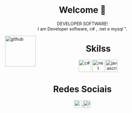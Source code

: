 <div align="center">

  <h1 align="center"> Welcome 👋 </h1>
    <p> DEVELOPER SOFTWARE!  
    </br> I am Developer software, c# , .net e mysql ".
    </br>
    </p>

</div>
<div style="display: inline_block">
<img align="left" height="100" alt="github" 
src="https://github.com/gregoriodelucca/pokedex-Dio/assets/43537647/70a327b0-62b9-476b-b55a-83783ceb8b9e">
</div>

<div  align="center"> 
    <h1 align="center">Skilss</h1>
    <img align="center" height="40" width="40" alt="c#" src="https://cdn.jsdelivr.net/gh/devicons/devicon/icons/csharp/csharp-original.svg">
    <img align="center" height="40" width="40" alt="net" src="https://cdn.jsdelivr.net/gh/devicons/devicon/icons/dotnetcore/dotnetcore-original.svg" >
    <img align="center" height="40" width="40" alt="javascript" src="https://github.com/gregoriodelucca/Dio-cursodejogos/assets/43537647/82e68666-cd68-48db-8eaf-6ec9cc9e85e9">

   </div>
    
<div align="center">
    <h1 align="center">Redes Sociais</h1>
      <a align="center" href = "mailto: gregoriodelucca@gmail.com">
        <img  align="center" height="25"  alt="gmail" src="https://upload.wikimedia.org/wikipedia/commons/thumb/8/8c/Gmail_Icon_%282013-2020%29.svg/1024px-Gmail_Icon_%282013-2020%29.svg.png">
      </a>
      <a align="center" href = "https://www.linkedin.com/in/gregoriodelucca/">
        <img  align="center" height="25"  alt="linkedin" src="https://upload.wikimedia.org/wikipedia/commons/thumb/8/81/LinkedIn_icon.svg/2048px-LinkedIn_icon.svg.png">
      </a>    
</div>

  
